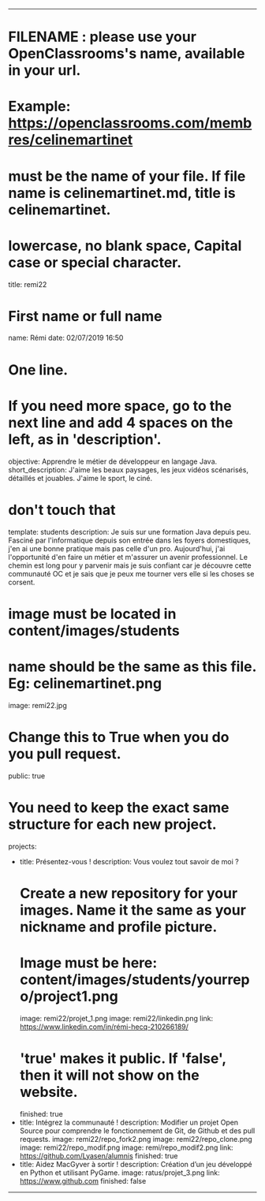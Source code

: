 ---

# FILENAME : please use your OpenClassrooms's name, available in your url.
# Example: https://openclassrooms.com/membres/celinemartinet
# must be the name of your file. If file name is celinemartinet.md, title is celinemartinet.
# lowercase, no blank space, Capital case or special character.
title: remi22

# First name or full name
name: Rémi
date: 02/07/2019 16:50

# One line.
# If you need more space, go to the next line and add 4 spaces on the left, as in 'description'.
objective: Apprendre le métier de développeur en langage Java.
short_description: J'aime les beaux paysages, les jeux vidéos scénarisés, détaillés et jouables. J'aime le sport, le ciné.

# don't touch that
template: students
description: 
	Je suis sur une formation Java depuis peu. Fasciné par l'informatique depuis son entrée dans les foyers domestiques, j'en ai une bonne pratique mais pas celle d'un pro.
	Aujourd'hui, j'ai l'opportunité d'en faire un métier et m'assurer un avenir professionnel. Le chemin est long pour y parvenir mais je suis confiant car je découvre cette communauté OC et je sais que je peux me tourner vers elle si les choses se corsent.

# image must be located in content/images/students
# name should be the same as this file. Eg: celinemartinet.png
image: remi22.jpg

# Change this to True when you do you pull request.
public: true

# You need to keep the exact same structure for each new project.
projects:
- title: Présentez-vous !
	description: Vous voulez tout savoir de moi ? 
	# Create a new repository for your images. Name it the same as your nickname and profile picture.
	# Image must be here: content/images/students/yourrepo/project1.png
	image: remi22/projet_1.png
	image: remi22/linkedin.png
	link: https://www.linkedin.com/in/rémi-hecq-210266189/
	# 'true' makes it public. If 'false', then it will not show on the website.
	finished: true
- title: Intégrez la communauté !
	description: Modifier un projet Open Source pour comprendre le fonctionnement de Git, de Github et des pull requests.
	image: remi22/repo_fork2.png
	image: remi22/repo_clone.png
	image: remi22/repo_modif.png
	image: remi/repo_modif2.png
	link: https://github.com/Lyasen/alumnis
	finished: true
- title: Aidez MacGyver à sortir !
	description: Création d’un jeu développé en Python et utilisant PyGame.
	image: ratus/projet_3.png
	link: https://www.github.com
	finished: false
---